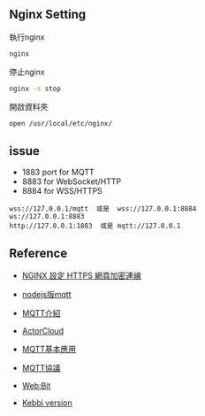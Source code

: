 ## Nginx Setting
執行nginx
```bash
nginx
```
停止nginx
```bash
nginx -s stop
```
開啟資料夾
```bash
open /usr/local/etc/nginx/
```

## issue
- 1883 port for MQTT
- 8883 for WebSocket/HTTP
- 8884 for WSS/HTTPS

```
wss://127.0.0.1/mqtt  或是  wss://127.0.0.1:8884    
ws://127.0.0.1:8883
http://127.0.0.1:1883  或是 mqtt://127.0.0.1
```



## Reference
- [NGINX 設定 HTTPS 網頁加密連線](https://blog.gtwang.org/linux/nginx-create-and-install-ssl-certificate-on-ubuntu-linux/)
- [nodejs版mqtt](https://www.twblogs.net/a/5bc0f3e92b717711c9241068)
- [MQTT介紹](https://www.twblogs.net/a/5db43a54bd9eee310ee6b811)
- [ActorCloud](https://docs.actorcloud.io/zh/)
- [MQTT基本應用](https://www.twblogs.net/a/5db43a54bd9eee310ee6b811)
- [MQTT協議](https://www.twblogs.net/a/5db49906bd9eee310ee6bae1)

- [Web:Bit](https://webbit.webduino.io/blockly/?demo=default#lRQ2LLN26jDqG)
- [Kebbi version](https://testkebbi.webduino.tw/blockly/?demo=default#a355aaKKjOm3m)